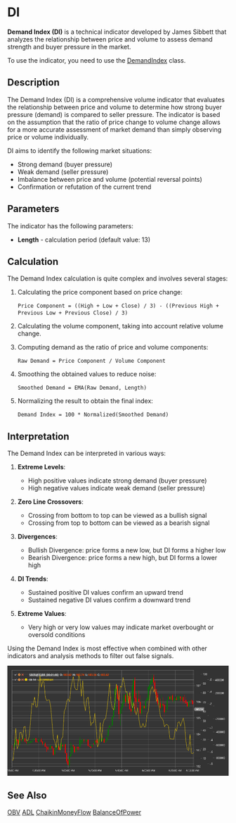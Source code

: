 # DI

**Demand Index (DI)** is a technical indicator developed by James Sibbett that analyzes the relationship between price and volume to assess demand strength and buyer pressure in the market.

To use the indicator, you need to use the [DemandIndex](xref:StockSharp.Algo.Indicators.DemandIndex) class.

## Description

The Demand Index (DI) is a comprehensive volume indicator that evaluates the relationship between price and volume to determine how strong buyer pressure (demand) is compared to seller pressure. The indicator is based on the assumption that the ratio of price change to volume change allows for a more accurate assessment of market demand than simply observing price or volume individually.

DI aims to identify the following market situations:
- Strong demand (buyer pressure)
- Weak demand (seller pressure)
- Imbalance between price and volume (potential reversal points)
- Confirmation or refutation of the current trend

## Parameters

The indicator has the following parameters:
- **Length** - calculation period (default value: 13)

## Calculation

The Demand Index calculation is quite complex and involves several stages:

1. Calculating the price component based on price change:
   ```
   Price Component = ((High + Low + Close) / 3) - ((Previous High + Previous Low + Previous Close) / 3)
   ```

2. Calculating the volume component, taking into account relative volume change.

3. Computing demand as the ratio of price and volume components:
   ```
   Raw Demand = Price Component / Volume Component
   ```

4. Smoothing the obtained values to reduce noise:
   ```
   Smoothed Demand = EMA(Raw Demand, Length)
   ```

5. Normalizing the result to obtain the final index:
   ```
   Demand Index = 100 * Normalized(Smoothed Demand)
   ```

## Interpretation

The Demand Index can be interpreted in various ways:

1. **Extreme Levels**:
   - High positive values indicate strong demand (buyer pressure)
   - High negative values indicate weak demand (seller pressure)

2. **Zero Line Crossovers**:
   - Crossing from bottom to top can be viewed as a bullish signal
   - Crossing from top to bottom can be viewed as a bearish signal

3. **Divergences**:
   - Bullish Divergence: price forms a new low, but DI forms a higher low
   - Bearish Divergence: price forms a new high, but DI forms a lower high

4. **DI Trends**:
   - Sustained positive DI values confirm an upward trend
   - Sustained negative DI values confirm a downward trend

5. **Extreme Values**:
   - Very high or very low values may indicate market overbought or oversold conditions

Using the Demand Index is most effective when combined with other indicators and analysis methods to filter out false signals.

![indicator_demand_index](../../../../images/indicator_demand_index.png)

## See Also

[OBV](on_balance_volume.md)
[ADL](accumulation_distribution_line.md)
[ChaikinMoneyFlow](chaikin_money_flow.md)
[BalanceOfPower](balance_of_power.md)